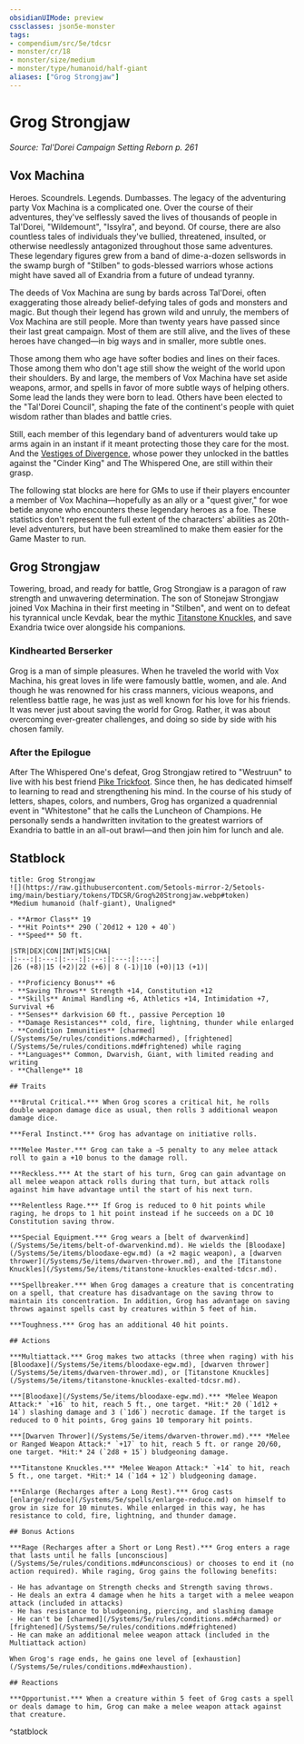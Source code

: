```yaml
---
obsidianUIMode: preview
cssclasses: json5e-monster
tags:
- compendium/src/5e/tdcsr
- monster/cr/18
- monster/size/medium
- monster/type/humanoid/half-giant
aliases: ["Grog Strongjaw"]
---
```

# Grog Strongjaw
*Source: Tal'Dorei Campaign Setting Reborn p. 261*  

## Vox Machina

Heroes. Scoundrels. Legends. Dumbasses. The legacy of the adventuring party Vox Machina is a complicated one. Over the course of their adventures, they've selflessly saved the lives of thousands of people in Tal'Dorei, "Wildemount", "Issylra", and beyond. Of course, there are also countless tales of individuals they've bullied, threatened, insulted, or otherwise needlessly antagonized throughout those same adventures. These legendary figures grew from a band of dime-a-dozen sellswords in the swamp burgh of "Stilben" to gods-blessed warriors whose actions might have saved all of Exandria from a future of undead tyranny.

The deeds of Vox Machina are sung by bards across Tal'Dorei, often exaggerating those already belief-defying tales of gods and monsters and magic. But though their legend has grown wild and unruly, the members of Vox Machina are still people. More than twenty years have passed since their last great campaign. Most of them are still alive, and the lives of these heroes have changed—in big ways and in smaller, more subtle ones.

Those among them who age have softer bodies and lines on their faces. Those among them who don't age still show the weight of the world upon their shoulders. By and large, the members of Vox Machina have set aside weapons, armor, and spells in favor of more subtle ways of helping others. Some lead the lands they were born to lead. Others have been elected to the "Tal'Dorei Council", shaping the fate of the continent's people with quiet wisdom rather than blades and battle cries.

Still, each member of this legendary band of adventurers would take up arms again in an instant if it meant protecting those they care for the most. And the [Vestiges of Divergence](/Systems/5e/tables/vestiges-of-divergence-by-advancement-tdcsr.md), whose power they unlocked in the battles against the "Cinder King" and The Whispered One, are still within their grasp.

The following stat blocks are here for GMs to use if their players encounter a member of Vox Machina—hopefully as an ally or a "quest giver," for woe betide anyone who encounters these legendary heroes as a foe. These statistics don't represent the full extent of the characters' abilities as 20th-level adventurers, but have been streamlined to make them easier for the Game Master to run.

## Grog Strongjaw

Towering, broad, and ready for battle, Grog Strongjaw is a paragon of raw strength and unwavering determination. The son of Stonejaw Strongjaw joined Vox Machina in their first meeting in "Stilben", and went on to defeat his tyrannical uncle Kevdak, bear the mythic [Titanstone Knuckles](/Systems/5e/items/titanstone-knuckles-tdcsr.md), and save Exandria twice over alongside his companions.

### Kindhearted Berserker

Grog is a man of simple pleasures. When he traveled the world with Vox Machina, his great loves in life were famously battle, women, and ale. And though he was renowned for his crass manners, vicious weapons, and relentless battle rage, he was just as well known for his love for his friends. It was never just about saving the world for Grog. Rather, it was about overcoming ever-greater challenges, and doing so side by side with his chosen family.

### After the Epilogue

After The Whispered One's defeat, Grog Strongjaw retired to "Westruun" to live with his best friend [Pike Trickfoot](/Systems/5e/bestiary/npc/pike-trickfoot-tdcsr.md). Since then, he has dedicated himself to learning to read and strengthening his mind. In the course of his study of letters, shapes, colors, and numbers, Grog has organized a quadrennial event in "Whitestone" that he calls the Luncheon of Champions. He personally sends a handwritten invitation to the greatest warriors of Exandria to battle in an all-out brawl—and then join him for lunch and ale.

## Statblock

```ad-statblock
title: Grog Strongjaw
![](https://raw.githubusercontent.com/5etools-mirror-2/5etools-img/main/bestiary/tokens/TDCSR/Grog%20Strongjaw.webp#token)
*Medium humanoid (half-giant), Unaligned*

- **Armor Class** 19
- **Hit Points** 290 (`20d12 + 120 + 40`)
- **Speed** 50 ft.

|STR|DEX|CON|INT|WIS|CHA|
|:---:|:---:|:---:|:---:|:---:|:---:|
|26 (+8)|15 (+2)|22 (+6)| 8 (-1)|10 (+0)|13 (+1)|

- **Proficiency Bonus** +6
- **Saving Throws** Strength +14, Constitution +12
- **Skills** Animal Handling +6, Athletics +14, Intimidation +7, Survival +6
- **Senses** darkvision 60 ft., passive Perception 10
- **Damage Resistances** cold, fire, lightning, thunder while enlarged
- **Condition Immunities** [charmed](/Systems/5e/rules/conditions.md#charmed), [frightened](/Systems/5e/rules/conditions.md#frightened) while raging
- **Languages** Common, Dwarvish, Giant, with limited reading and writing
- **Challenge** 18

## Traits

***Brutal Critical.*** When Grog scores a critical hit, he rolls double weapon damage dice as usual, then rolls 3 additional weapon damage dice.

***Feral Instinct.*** Grog has advantage on initiative rolls.

***Melee Master.*** Grog can take a −5 penalty to any melee attack roll to gain a +10 bonus to the damage roll.

***Reckless.*** At the start of his turn, Grog can gain advantage on all melee weapon attack rolls during that turn, but attack rolls against him have advantage until the start of his next turn.

***Relentless Rage.*** If Grog is reduced to 0 hit points while raging, he drops to 1 hit point instead if he succeeds on a DC 10 Constitution saving throw.

***Special Equipment.*** Grog wears a [belt of dwarvenkind](/Systems/5e/items/belt-of-dwarvenkind.md). He wields the [Bloodaxe](/Systems/5e/items/bloodaxe-egw.md) (a +2 magic weapon), a [dwarven thrower](/Systems/5e/items/dwarven-thrower.md), and the [Titanstone Knuckles](/Systems/5e/items/titanstone-knuckles-exalted-tdcsr.md).

***Spellbreaker.*** When Grog damages a creature that is concentrating on a spell, that creature has disadvantage on the saving throw to maintain its concentration. In addition, Grog has advantage on saving throws against spells cast by creatures within 5 feet of him.

***Toughness.*** Grog has an additional 40 hit points.

## Actions

***Multiattack.*** Grog makes two attacks (three when raging) with his [Bloodaxe](/Systems/5e/items/bloodaxe-egw.md), [dwarven thrower](/Systems/5e/items/dwarven-thrower.md), or [Titanstone Knuckles](/Systems/5e/items/titanstone-knuckles-exalted-tdcsr.md).

***[Bloodaxe](/Systems/5e/items/bloodaxe-egw.md).*** *Melee Weapon Attack:* `+16` to hit, reach 5 ft., one target. *Hit:* 20 (`1d12 + 14`) slashing damage and 3 (`1d6`) necrotic damage. If the target is reduced to 0 hit points, Grog gains 10 temporary hit points.

***[Dwarven Thrower](/Systems/5e/items/dwarven-thrower.md).*** *Melee or Ranged Weapon Attack:* `+17` to hit, reach 5 ft. or range 20/60, one target. *Hit:* 24 (`2d8 + 15`) bludgeoning damage.

***Titanstone Knuckles.*** *Melee Weapon Attack:* `+14` to hit, reach 5 ft., one target. *Hit:* 14 (`1d4 + 12`) bludgeoning damage.

***Enlarge (Recharges after a Long Rest).*** Grog casts [enlarge/reduce](/Systems/5e/spells/enlarge-reduce.md) on himself to grow in size for 10 minutes. While enlarged in this way, he has resistance to cold, fire, lightning, and thunder damage.

## Bonus Actions

***Rage (Recharges after a Short or Long Rest).*** Grog enters a rage that lasts until he falls [unconscious](/Systems/5e/rules/conditions.md#unconscious) or chooses to end it (no action required). While raging, Grog gains the following benefits:

- He has advantage on Strength checks and Strength saving throws.  
- He deals an extra 4 damage when he hits a target with a melee weapon attack (included in attacks)  
- He has resistance to bludgeoning, piercing, and slashing damage  
- He can't be [charmed](/Systems/5e/rules/conditions.md#charmed) or [frightened](/Systems/5e/rules/conditions.md#frightened)  
- He can make an additional melee weapon attack (included in the Multiattack action)  

When Grog's rage ends, he gains one level of [exhaustion](/Systems/5e/rules/conditions.md#exhaustion).

## Reactions

***Opportunist.*** When a creature within 5 feet of Grog casts a spell or deals damage to him, Grog can make a melee weapon attack against that creature.
```
^statblock
